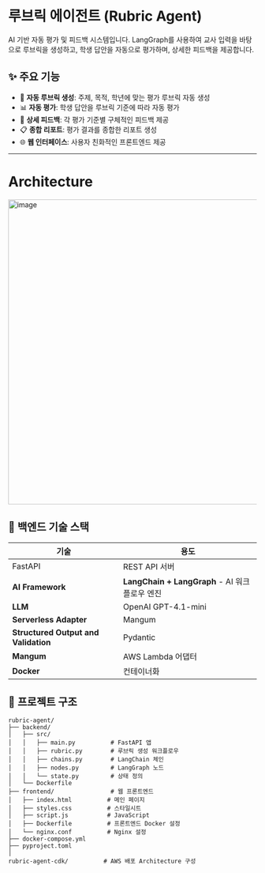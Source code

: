 # 루브릭 에이전트 (Rubric Agent)

AI 기반 자동 평가 및 피드백 시스템입니다. LangGraph를 사용하여 교사 입력을 바탕으로 루브릭을 생성하고, 학생 답안을 자동으로 평가하며, 상세한 피드백을 제공합니다.

## ✨ 주요 기능

- 🎯 **자동 루브릭 생성**: 주제, 목적, 학년에 맞는 평가 루브릭 자동 생성
- 📊 **자동 평가**: 학생 답안을 루브릭 기준에 따라 자동 평가
- 💬 **상세 피드백**: 각 평가 기준별 구체적인 피드백 제공
- 📋 **종합 리포트**: 평가 결과를 종합한 리포트 생성
- 🌐 **웹 인터페이스**: 사용자 친화적인 프론트엔드 제공

-----

# Architecture
<img width="1205" height="617" alt="image" src="https://github.com/user-attachments/assets/f4405ca8-84f3-4c3c-b711-1744334fb564" />

## 🔧 백엔드 기술 스택

| 기술 | 용도 |
|------|------|
| FastAPI | REST API 서버 |
| **AI Framework** |**LangChain + LangGraph** - AI 워크플로우 엔진|
| **LLM** | OpenAI GPT-4.1-mini | 입력 파싱 → 루브릭 생성 → 평가 → 피드백 → 리포트 생성 |
| **Serverless Adapter** | Mangum | FastAPI를 AWS Lambda로 변환 |
| **Structured Output and Validation** | Pydantic | AI 응답을 구조화 및 데이터 검증 |
| **Mangum**  | AWS Lambda 어댑터 |
| **Docker** | 컨테이너화 |


## 📁 프로젝트 구조

```
rubric-agent/
├── backend/
│   ├── src/
│   │   ├── main.py          # FastAPI 앱
│   │   ├── rubric.py        # 루브릭 생성 워크플로우
│   │   ├── chains.py        # LangChain 체인
│   │   ├── nodes.py         # LangGraph 노드
│   │   └── state.py         # 상태 정의
│   └── Dockerfile
├── frontend/                # 웹 프론트엔드
│   ├── index.html          # 메인 페이지
│   ├── styles.css          # 스타일시트
│   ├── script.js           # JavaScript
│   ├── Dockerfile          # 프론트엔드 Docker 설정
│   └── nginx.conf          # Nginx 설정
├── docker-compose.yml
├── pyproject.toml
│
rubric-agent-cdk/          # AWS 배포 Architecture 구성
```

